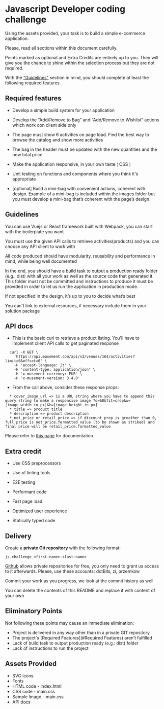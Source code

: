 # Javascript Developer coding challenge

Using the assets provided, your task is to build a simple e-commerce application. 

Please, read all sections within this document carefully.

Points marked as optional and Extra Credits are entirely up to you. 
They will give you the chance to shine within the selection process but they are not required.

With the ["Guidelines"](#Guidelines) section in mind, you should complete at least the following required features.


## Required features

* Develop a simple build system for your application

* Develop the “Add/Remove to Bag” and “Add/Remove to Wishlist” actions which work con client side only

* The page must show 6 activities on page load. Find the best way to browse the catalog and show more activities

* The bag in the header must be updated with the new quantities and the new total price

* Make the application responsive, in your own taste ( CSS )

* Unit testing on functions and components where you think it's appropriate

* [optional] Build a mini-bag with convenient actions, coherent with design. Example of a mini-bag is included within the images folder but you must develop a mini-bag that’s coherent with the page’s design.



## Guidelines

You can use Vuejs or React framework built with Webpack, you can start with the boilerplate you want

You must use the given API calls to retrieve activities(products) and you can choose any API client to work with

All code produced should have modularity, reusability and performance in mind, while being well documented

In the end, you should have a build task to output a production ready folder (e.g.: dist) with all your work as well as the source code that generated it.
This folder must not be committed and instructions to produce it must be provided in order to let us run the application in production mode.

If not specified in the design, it’s up to you to decide what’s best

You can't link to external resources, if necessary include them in your solution package


## API docs
- This is the basic curl to retrieve a product listing. You'll have to implement client API calls to get paginated response
```
  curl -X GET \
    'https://api.musement.com/api/v3/venues/164/activities?limit=6&offset=0' \
    -H 'accept-language: it' \
    -H 'content-type: application/json' \
    -H 'x-musement-currency: EUR' \
    -H 'x-musement-version: 3.4.0'
```
- From the call above, consider these response props:
```
  * cover_image_url => is a URL string where you have to append this query string to make a responsive image ?q=60&fit=crop&w=[image_width_in_px]&h=[image_height_in_px]
  * title => product title
  * description => product description
  * net_price or retail_price => if discount prop is greather than 0, full price is net_price.formatted_value (to be shown as striked) and final price will be retail_price.formatted_value
```
Please refer to [this page](https://api-docs.musement.com/reference#get_activities) for documentation.


## Extra credit 

* Use CSS preprocessors

* Use of linting tools

* E2E testing

* Performant code

* Fast page load

* Optimized user experience

* Statically typed code



## Delivery

Create a **private Git repository** with the following format: 

	js_challenge_<first-name>-<last-name> 

[Github](https://github.com) allows private repositories for free, you only need to grant us access to it afterwards.
Please, use these accounts: dotBits, zi, przemkow

Commit your work as you progress, we look at the commit history as well

You can delete the contents of this README and replace it with content of your own



## Eliminatory Points

Not following these points may cause an immediate elimination:

* Project is delivered in any way other than in a private GIT repository
* The project's [Required Features](#Required Features) aren’t fulfilled 
* Lack of build task to output production ready (e.g.: dist) folder
* Lack of instructions to run the project



## Assets Provided

* SVG icons
* Fonts
* HTML code - index.html
* CSS code - main.css
* Sample Image - main.css
* API docs
